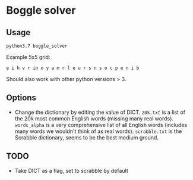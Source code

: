 # Boggle solver

## Usage

`python3.7 boggle_solver`

Example 5x5 grid:

`e i h v r in o y a m r l e u r s n s o c p e n i b`

Should also work with other python versions > 3.

## Options
- Change the dictionary by editing the value of DICT.
`20k.txt` is a list of the 20k most common English words (missing many real words).
`words_alpha` is a very comprehensive list of all English words (includes many words
we wouldn't think of as real words).
`scrabble.txt` is the Scrabble dictionary, seems to be the best medium ground.

## TODO
- Take DICT as a flag, set to scrabble by default
